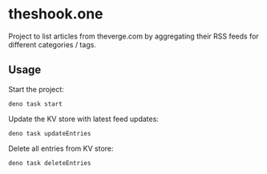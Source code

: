 # theshook.one

Project to list articles from theverge.com by aggregating their RSS feeds for
different categories / tags.

## Usage

Start the project:

```
deno task start
```

Update the KV store with latest feed updates:

```
deno task updateEntries
```

Delete all entries from KV store:

```
deno task deleteEntries
```
